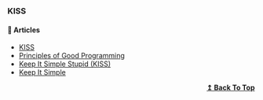 
### KISS

#### 📝 Articles

- [KISS](https://java-design-patterns.com/principles/#kiss) 
- [Principles of Good Programming](https://www.artima.com/weblogs/viewpost.jsp?thread=331531)
- [Keep It Simple Stupid (KISS)](http://principles-wiki.net/principles:keep_it_simple_stupid) 
- [Keep It Simple](https://deviq.com/principles/keep-it-simple) 

<div align="right">
  <b><a href="#contents">↥ Back To Top</a></b>
</div>
